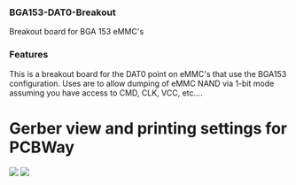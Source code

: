 ### BGA153-DAT0-Breakout
Breakout board for BGA 153 eMMC's

### Features

This is a breakout board for the DAT0 point on eMMC's that use the BGA153 configuration. Uses are to allow dumping of eMMC NAND via 1-bit mode assuming you have access to CMD, CLK, VCC, etc....

# Gerber view and printing settings for PCBWay

![](https://i.imgur.com/cVAVQYy.png)
![](https://i.imgur.com/rwlBEOY.png)

